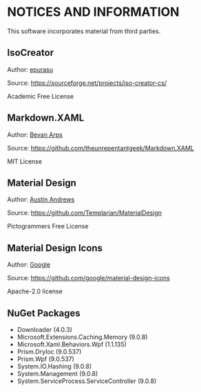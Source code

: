 # NOTICES AND INFORMATION

This software incorporates material from third parties.

## IsoCreator

Author: [epurasu](https://sourceforge.net/u/epurasu/profile/)

Source: <https://sourceforge.net/projects/iso-creator-cs/>

Academic Free License

## Markdown.XAML

Author: [Bevan Arps](https://github.com/theunrepentantgeek)

Source: <https://github.com/theunrepentantgeek/Markdown.XAML>

MIT License

## Material Design

Author: [Austin Andrews](https://github.com/Templarian)

Source: <https://github.com/Templarian/MaterialDesign>

Pictogrammers Free License

## Material Design Icons

Author: [Google](https://github.com/google)

Source: <https://github.com/google/material-design-icons>

Apache-2.0 license

## NuGet Packages

- Downloader (4.0.3)
- Microsoft.Extensions.Caching.Memory (9.0.8)
- Microsoft.Xaml.Behaviors.Wpf (1.1.135)
- Prism.DryIoc (9.0.537)
- Prism.Wpf (9.0.537)
- System.IO.Hashing (9.0.8)
- System.Management (9.0.8)
- System.ServiceProcess.ServiceController (9.0.8)

